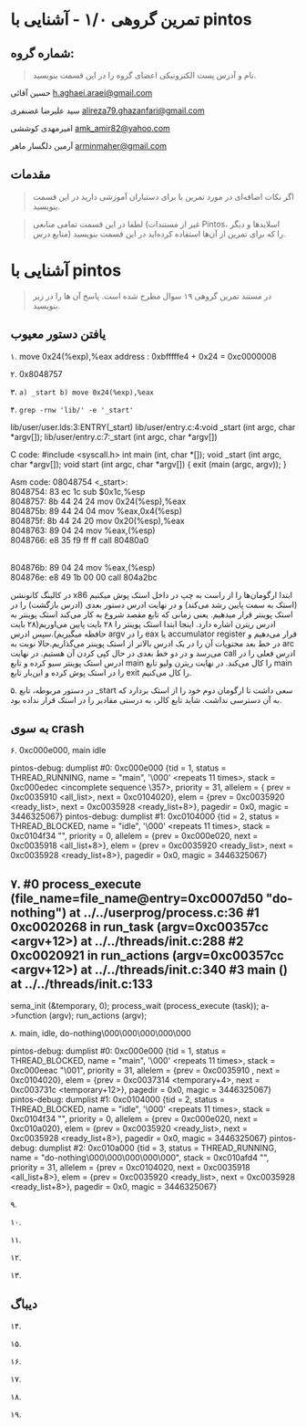 تمرین گروهی ۱/۰ - آشنایی با pintos
======================

شماره گروه:
-----
> نام و آدرس پست الکترونیکی اعضای گروه را در این قسمت بنویسید.

حسین آقائی h.aghaei.araei@gmail.com

سید علیرضا غضنفری alireza79.ghazanfari@gmail.com 

امیرمهدی کوششی amk_amir82@yahoo.com

آرمین دلگسار ماهر arminmaher@gmail.com 

مقدمات
----------
> اگر نکات اضافه‌ای در مورد تمرین یا برای دستیاران آموزشی دارید در این قسمت بنویسید.


> لطفا در این قسمت تمامی منابعی (غیر از مستندات Pintos، اسلاید‌ها و دیگر منابع  درس) را که برای تمرین از آن‌ها استفاده کرده‌اید در این قسمت بنویسید.

آشنایی با pintos
============
>  در مستند تمرین گروهی ۱۹ سوال مطرح شده است. پاسخ آن ها را در زیر بنویسید.


## یافتن دستور معیوب

۱.
    move 0x24(%exp),%eax 
	address : 0xbfffffe4 + 0x24 = 0xc0000008 

۲.
    0x8048757
    

۳.
 `
 a) _start
 b) move 0x24(%exp),%eax
 `
  

۴.
   `grep -rnw 'lib/' -e '_start'`
   
   lib/user/user.lds:3:ENTRY(_start) 
   lib/user/entry.c:4:void _start (int argc, char *argv[]); 
   lib/user/entry.c:7:_start (int argc, char *argv[]) 
   
   C code:
   #include <syscall.h>
   int main (int, char *[]);
   void _start (int argc, char *argv[]);
   void start (int argc, char *argv[]) 
   {
   	exit (main (argc, argv));
   }
   
   Asm code:
   08048754 <_start>:                                                                                      
   8048754:       83 ec 1c                sub    $0x1c,%esp                                                
   8048757:       8b 44 24 24             mov    0x24(%esp),%eax                                           
   804875b:       89 44 24 04             mov    %eax,0x4(%esp)                                            
   804875f:       8b 44 24 20             mov    0x20(%esp),%eax                                         
   8048763:       89 04 24                mov    %eax,(%esp)                                              
   8048766:       e8 35 f9 ff ff          call   80480a0 <main>                                           
   804876b:       89 04 24                mov    %eax,(%esp)                                               
   804876e:       e8 49 1b 00 00          call   804a2bc <exit> 
   
   در کالینگ کانونشن x86 ابتدا ارگومان‌ها را از راست به چپ در داخل استک پوش میکنیم (استک به سمت پایین رشد می‌کند) و در نهایت ادرس دستور بعدی (ادرس بازگشت) را در استک پوینتر قرار میدهیم. یعنی زمانی که تابع مقصد شروع به کار می‌کند استک پوینتر به ادرس ریترن اشاره دارد.
   اینجا ابتدا استک پوینتر را ۲۸ بایت پایین می‌اوریم(۲۸ بایت حافظه میگیریم).سپس ادرس argv را در eax یا accumulator register قرار می‌دهیم و در خط بعد محتویات آن را در یک ادرس بالاتر از استک پوینتر می‌گذاریم.حالا نوبت به arc می‌رسد و در دو خط بعدی در حال کپی کردن آن هستیم. در نهایت call ادرس فعلی را در ادرس استک پوینتر سیو کرده و تابع main را کال می‌کند. در نهایت ریترن ولیو تابع main را در استک پوش کرده و این‌بار تابع exit را کال می‌کنیم.
   
   

۵. در دستور مربوطه، تابع _start سعی داشت تا  ارگومان دوم خود را از استک بردارد که به آن دسترسی نداشت. شاید تابع کالر، به درستی مقادیر را در استک قرار نداده بود.

## به سوی crash

۶.
0xc000e000, main
idle

pintos-debug: dumplist #0: 0xc000e000 {tid = 1, status = THREAD_RUNNING, name = "main", '\000' <repeats 11 times>, stack = 0xc000edec <incomplete sequence \357>, priority = 31, allelem = {
prev = 0xc0035910 <all_list>, next = 0xc0104020}, elem = {prev = 0xc0035920 <ready_list>, next = 0xc0035928 <ready_list+8>}, pagedir = 0x0, magic = 3446325067}
pintos-debug: dumplist #1: 0xc0104000 {tid = 2, status = THREAD_BLOCKED, name = "idle", '\000' <repeats 11 times>, stack = 0xc0104f34 "", priority = 0, allelem = {prev = 0xc000e020, next = 0xc0035918 <all_list+8>}, elem = {prev = 0xc0035920 <ready_list>, next = 0xc0035928 <ready_list+8>}, pagedir = 0x0, magic = 3446325067}

۷.
#0  process_execute (file_name=file_name@entry=0xc0007d50 "do-nothing") at ../../userprog/process.c:36
#1  0xc0020268 in run_task (argv=0xc00357cc <argv+12>) at ../../threads/init.c:288
#2  0xc0020921 in run_actions (argv=0xc00357cc <argv+12>) at ../../threads/init.c:340
#3  main () at ../../threads/init.c:133
------
sema_init (&temporary, 0);
process_wait (process_execute (task));
a->function (argv);
run_actions (argv);


۸.
main, idle, do-nothing\000\000\000\000\000

pintos-debug: dumplist #0: 0xc000e000 {tid = 1, status = THREAD_BLOCKED, name = "main", '\000' <repeats 11 times>, stack = 0xc000eeac "\001", priority = 31, allelem = {prev = 0xc0035910 <a
ll_list>, next = 0xc0104020}, elem = {prev = 0xc0037314 <temporary+4>, next = 0xc003731c <temporary+12>}, pagedir = 0x0, magic = 3446325067}
pintos-debug: dumplist #1: 0xc0104000 {tid = 2, status = THREAD_BLOCKED, name = "idle", '\000' <repeats 11 times>, stack = 0xc0104f34 "", priority = 0, allelem = {prev = 0xc000e020, next =
 0xc010a020}, elem = {prev = 0xc0035920 <ready_list>, next = 0xc0035928 <ready_list+8>}, pagedir = 0x0, magic = 3446325067}
pintos-debug: dumplist #2: 0xc010a000 {tid = 3, status = THREAD_RUNNING, name = "do-nothing\000\000\000\000\000", stack = 0xc010afd4 "", priority = 31, allelem = {prev = 0xc0104020, next =
 0xc0035918 <all_list+8>}, elem = {prev = 0xc0035920 <ready_list>, next = 0xc0035928 <ready_list+8>}, pagedir = 0x0, magic = 3446325067}

۹.

۱۰.

۱۱.

۱۲.

۱۳.


## دیباگ

۱۴.

۱۵.

۱۶.

۱۷.

۱۸.

۱۹.
